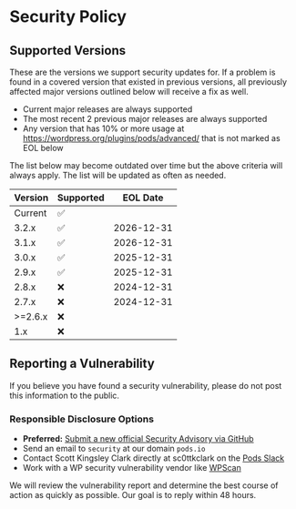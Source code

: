# Security Policy

## Supported Versions

These are the versions we support security updates for. If a problem is found in a covered version that existed in previous versions, all previously affected major versions outlined below will receive a fix as well.

* Current major releases are always supported
* The most recent 2 previous major releases are always supported
* Any version that has 10% or more usage at https://wordpress.org/plugins/pods/advanced/ that is not marked as EOL below

The list below may become outdated over time but the above criteria will always apply. The list will be updated as often as needed.

| Version  | Supported          | EOL Date   |
| -------  | ------------------ | ---------- | 
| Current  | :white_check_mark: |            |
| 3.2.x    | :white_check_mark: | 2026-12-31 |
| 3.1.x    | :white_check_mark: | 2026-12-31 |
| 3.0.x    | :white_check_mark: | 2025-12-31 |
| 2.9.x    | :white_check_mark: | 2025-12-31 |
| 2.8.x    | :x:                | 2024-12-31 |
| 2.7.x    | :x:                | 2024-12-31 |
| >=2.6.x  | :x:                |            |
| 1.x      | :x:                |            |

## Reporting a Vulnerability

If you believe you have found a security vulnerability, please do not post this information to the public.

### Responsible Disclosure Options

* **Preferred:** [Submit a new official Security Advisory via GitHub](https://github.com/pods-framework/pods/security/advisories/new)
* Send an email to `security` at our domain `pods.io`
* Contact Scott Kingsley Clark directly at sc0ttkclark on the [Pods Slack](https://support.pods.io/chat/)
* Work with a WP security vulnerability vendor like [WPScan](https://wpscan.com/submit/)

We will review the vulnerability report and determine the best course of action as quickly as possible. Our goal is to reply within 48 hours.
